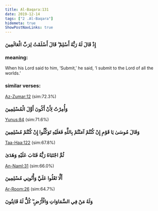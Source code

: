 ```yaml
---
title: Al-Baqara:131
date: 2019-12-14
tags: ["2 .Al-Baqara"]
hidemeta: true 
ShowPostNavLinks: true 
---
```

### إِذْ قَالَ لَهُ رَبُّهُ أَسْلِمْ ۖ قَالَ أَسْلَمْتُ لِرَبِّ الْعَالَمِينَ
### meaning: 
When his Lord said to him, ‘Submit,’ he said, ‘I submit to the Lord of all the worlds.’
### similar verses: 

[Az-Zumar:12](/39/12) (sim:72.3%)

### وَأُمِرْتُ لِأَنْ أَكُونَ أَوَّلَ الْمُسْلِمِينَ

[Yunus:84](/10/84) (sim:71.6%)

### وَقَالَ مُوسَىٰ يَا قَوْمِ إِنْ كُنْتُمْ آمَنْتُمْ بِاللَّهِ فَعَلَيْهِ تَوَكَّلُوا إِنْ كُنْتُمْ مُسْلِمِينَ

[Taa-Haa:122](/20/122) (sim:67.8%)

### ثُمَّ اجْتَبَاهُ رَبُّهُ فَتَابَ عَلَيْهِ وَهَدَىٰ

[An-Naml:31](/27/31) (sim:66.0%)

### أَلَّا تَعْلُوا عَلَيَّ وَأْتُونِي مُسْلِمِينَ

[Ar-Room:26](/30/26) (sim:64.7%)

### وَلَهُ مَنْ فِي السَّمَاوَاتِ وَالْأَرْضِ ۖ كُلٌّ لَهُ قَانِتُونَ
